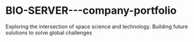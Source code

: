 # BIO-SERVER---company-portfolio
Exploring the intersection of space science and technology. Building future solutions to solve global challenges
